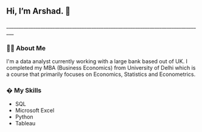 

<h2>Hi, I’m Arshad. 👋</h2>
_________________________________________________________________________________

<h3> 💁🏻 About Me </h3>

I'm a data analyst currently working with a large bank based out of UK. I completed my MBA (Business Economics) from University of Delhi which is a course that primarily focuses on Economics, Statistics and Econometrics.

<h3> � My Skills </h3>

- SQL
- Microsoft Excel
- Python
- Tableau 






<!---
art9793/art9793 is a ✨ special ✨ repository because its `README.md` (this file) appears on your GitHub profile.
You can click the Preview link to take a look at your changes.
--->
